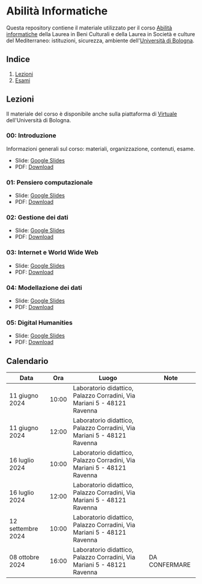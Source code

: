 # Abilità Informatiche
Questa repository contiene il materiale utilizzato per il corso [Abilità informatiche]([https://www.unibo.it/it/didattica/insegnamenti/insegnamento/2022/393680](https://www.unibo.it/it/didattica/insegnamenti/insegnamento/2023/455803)) della Laurea in Beni Culturali e della Laurea in Società e culture del Mediterraneo: istituzioni, sicurezza, ambiente dell'[Università di Bologna](http://www.unibo.it).

## Indice
1. [Lezioni](#lezioni)
2. [Esami](#esami)

## Lezioni
Il materiale del corso è disponibile anche sulla piattaforma di [Virtuale](https://virtuale.unibo.it) dell'Università di Bologna.

### 00: Introduzione
Informazioni generali sul corso: materiali, organizzazione, contenuti, esame.
* Slide: [Google Slides](https://docs.google.com/presentation/d/142CbdGWNcUsOqhYuIJxT32_KusqinISKKF-vomKt9Gc/edit?usp=sharing)
* PDF: [Download](#)

### 01: Pensiero computazionale
* Slide: [Google Slides](#)
* PDF: [Download](#)

### 02: Gestione dei dati
* Slide: [Google Slides](#)
* PDF: [Download](#)

### 03: Internet e World Wide Web
* Slide: [Google Slides](#)
* PDF: [Download](#)

### 04: Modellazione dei dati
* Slide: [Google Slides](#)
* PDF: [Download](#)

### 05: Digital Humanities
* Slide: [Google Slides](#)
* PDF: [Download](#)

## Calendario
| Data | Ora | Luogo | Note |
|------|-----|-------|------|
| 11 giugno 2024 | 10:00 | Laboratorio didattico, Palazzo Corradini, Via Mariani 5 - 48121 Ravenna | |
| 11 giugno 2024 | 12:00 | Laboratorio didattico, Palazzo Corradini, Via Mariani 5 - 48121 Ravenna | |
| 16 luglio 2024 | 10:00 | Laboratorio didattico, Palazzo Corradini, Via Mariani 5 - 48121 Ravenna | |
| 16 luglio 2024 | 12:00 | Laboratorio didattico, Palazzo Corradini, Via Mariani 5 - 48121 Ravenna | |
| 12 settembre 2024 | 10:00 | Laboratorio didattico, Palazzo Corradini, Via Mariani 5 - 48121 Ravenna | |
| 08 ottobre 2024 | 16:00 | Laboratorio didattico, Palazzo Corradini, Via Mariani 5 - 48121 Ravenna | DA CONFERMARE |
